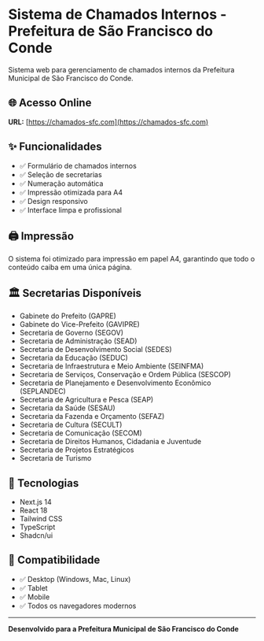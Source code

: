 # Sistema de Chamados Internos - Prefeitura de São Francisco do Conde

Sistema web para gerenciamento de chamados internos da Prefeitura Municipal de São Francisco do Conde.

## 🌐 Acesso Online

**URL:** [https://chamados-sfc.com](https://chamados-sfc.com)

## ✨ Funcionalidades

- ✅ Formulário de chamados internos
- ✅ Seleção de secretarias
- ✅ Numeração automática
- ✅ Impressão otimizada para A4
- ✅ Design responsivo
- ✅ Interface limpa e profissional

## 🖨️ Impressão

O sistema foi otimizado para impressão em papel A4, garantindo que todo o conteúdo caiba em uma única página.

## 🏛️ Secretarias Disponíveis

- Gabinete do Prefeito (GAPRE)
- Gabinete do Vice-Prefeito (GAVIPRE)
- Secretaria de Governo (SEGOV)
- Secretaria de Administração (SEAD)
- Secretaria de Desenvolvimento Social (SEDES)
- Secretaria da Educação (SEDUC)
- Secretaria de Infraestrutura e Meio Ambiente (SEINFMA)
- Secretaria de Serviços, Conservação e Ordem Pública (SESCOP)
- Secretaria de Planejamento e Desenvolvimento Econômico (SEPLANDEC)
- Secretaria de Agricultura e Pesca (SEAP)
- Secretaria da Saúde (SESAU)
- Secretaria da Fazenda e Orçamento (SEFAZ)
- Secretaria de Cultura (SECULT)
- Secretaria de Comunicação (SECOM)
- Secretaria de Direitos Humanos, Cidadania e Juventude
- Secretaria de Projetos Estratégicos
- Secretaria de Turismo

## 🚀 Tecnologias

- Next.js 14
- React 18
- Tailwind CSS
- TypeScript
- Shadcn/ui

## 📱 Compatibilidade

- ✅ Desktop (Windows, Mac, Linux)
- ✅ Tablet
- ✅ Mobile
- ✅ Todos os navegadores modernos

---

**Desenvolvido para a Prefeitura Municipal de São Francisco do Conde**
